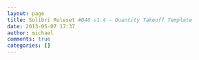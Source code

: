 ```yaml
---
layout: page
title: Solibri Ruleset #040 v1.4 - Quantity Takeoff Template
date: 2013-05-07 17:37
author: michael
comments: true
categories: []
---
```


